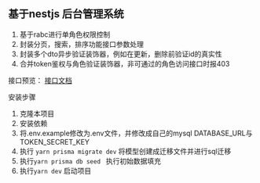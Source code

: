 ## 基于nestjs 后台管理系统

1. 基于rabc进行单角色权限控制
2. 封装分页，搜索，排序功能接口参数处理
3. 封装多个dto异步验证装饰器，例如在更新，删除前验证id的真实性
4. 合并token鉴权与角色验证装饰器，非可通过的角色访问接口时报403


接口预览：   [接口文档](https://console-docs.apipost.cn/preview/cf3a6b43a300095a/4c88b6061af0a97c)

安装步骤
1. 克隆本项目
2. 安装依赖
3. 将.env.example修改为.env文件，并修改成自己的mysql DATABASE_URL与TOKEN_SECRET_KEY
4. 执行 `yarn prisma migrate dev` 将模型创建成迁移文件并进行sql迁移
5. 执行`yarn prisma db seed ` 执行初始数据填充
6. 执行`yarn dev` 启动项目 